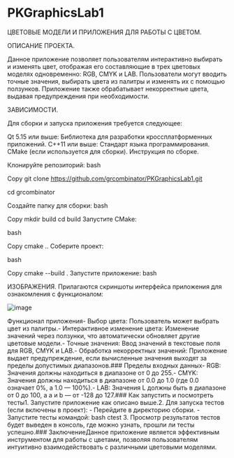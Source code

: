 # PKGraphicsLab1
ЦВЕТОВЫЕ МОДЕЛИ И ПРИЛОЖЕНИЯ ДЛЯ РАБОТЫ С ЦВЕТОМ.

ОПИСАНИЕ ПРОЕКТА.

Данное приложение позволяет пользователям интерактивно выбирать и изменять цвет, отображая его составляющие в трех цветовых моделях одновременно: RGB, CMYK и LAB. Пользователи могут вводить точные значения, выбирать цвета из палитры и изменять их с помощью ползунков. Приложение также обрабатывает некорректные цвета, выдавая предупреждения при необходимости.

ЗАВИСИМОСТИ.

Для сборки и запуска приложения требуется следующее:

Qt 5.15 или выше: Библиотека для разработки кроссплатформенных приложений.
C++11 или выше: Стандарт языка программирования.
CMake (если используется для сборки).
Инструкция по сборке.

Клонируйте репозиторий:
bash

Copy
git clone https://github.com/grcombinator/PKGraphicsLab1.git

cd grcombinator

Создайте папку для сборки:
bash

Copy
mkdir build
cd build
Запустите CMake:

bash

Copy
cmake ..
Соберите проект:

bash

Copy
cmake --build .
Запустите приложение:
bash

ИЗОБРАЖЕНИЯ.
Прилагаются скриншоты интерфейса приложения для ознакомления с функционалом:

![image](https://github.com/user-attachments/assets/96a4a4a0-d9da-4bd6-a5d8-32695ce342fd)

Функционал приложения- Выбор цвета: Пользователь может выбрать цвет из палитры.- Интерактивное изменение цвета: Изменение значений через ползунки, что автоматически обновляет другие цветовые модели.- Точные значения: Ввод значений в текстовые поля для RGB, CMYK и LAB.- Обработка некорректных значений: Приложение выдает предупреждение, если вычисленные значения выходят за пределы допустимых диапазонов.### Пределы входных данных- RGB: Значения должны находиться в диапазоне от 0 до 255.- CMYK: Значения должны находиться в диапазоне от 0.0 до 1.0 (где 0.0 означает 0%, а 1.0 — 100%).- LAB: Значения L должны быть в диапазоне от 0 до 100, а a и b — от -128 до 127.### Как запустить и посмотреть тесты1. Запустите приложение как описано выше.2. Для запуска тестов (если включены в проект): - Перейдите в директорию сборки. - Запустите тесты командой: bash     ctest     3. Просмотр результатов тестов будет выведен в консоль, где можно узнать, прошли ли тесты успешно.### ЗаключениеДанное приложение является эффективным инструментом для работы с цветами, позволяя пользователям интуитивно взаимодействовать с различными цветовыми моделями. 
